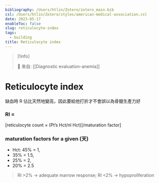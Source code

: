 ```yaml
---
bibliography: /Users/htlin/Zotero/zotero_main.bib
csl: /Users/htlin/Zotero/styles/american-medical-association.csl
date: 2023-05-17
enableToc: false
slug: reticulocyte-index
tags:
  - building
title: Reticulocyte index
---
```


> [!info]
>
> 🌱 來自: [[Diagnostic evaluation-anemia]]

# Reticulocyte index

缺血時 R 佔比天然地變高，因此要給他打折才不會誤以為骨髓生產力好

### RI =

[reticulocyte count × (Pt’s Hct/nl Hct)]/maturation factor]

### maturation factors for a given (天)

- Hct: 45% = 1,
- 35% = 1.5,
- 25% = 2,
- 20% = 2.5

> RI >2% → adequate marrow response; RI <2% → hypoproliferation
